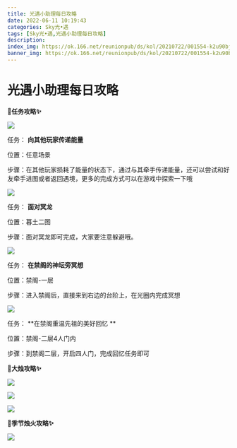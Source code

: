 ```yaml
---
title: 光遇小助理每日攻略
date: 2022-06-11 10:19:43
categories: Sky光•遇
tags: [Sky光•遇,光遇小助理每日攻略]
description: 
index_img: https://ok.166.net/reunionpub/ds/kol/20210722/001554-k2u90bj7ay.png?imageView&thumbnail=600x0&type=jpg
banner_img: https://ok.166.net/reunionpub/ds/kol/20210722/001554-k2u90bj7ay.png?imageView&thumbnail=600x0&type=jpg
---
```

# 光遇小助理每日攻略
**🎉任务攻略✨**

![](https://ok.166.net/reunionpub/ds/kol/20220610/000806-ukc0vt3f8q.png)

任务： **向其他玩家传递能量**

位置：任意场景

步骤：在其他玩家损耗了能量的状态下，通过与其牵手传递能量，还可以尝试和好友牵手进图或者返回遇境，更多的完成方式可以在游戏中探索一下哦

![](https://ok.166.net/reunionpub/ds/kol/20220610/000841-p3a6ilts12.png)

任务： **面对冥龙**

位置：暮土二图

步骤：面对冥龙即可完成，大家要注意躲避哦。

  

![](https://ok.166.net/reunionpub/ds/kol/20220611/011715-di4y2u6p3f.png)

任务： **在禁阁的神坛旁冥想**

位置：禁阁-一层

步骤：进入禁阁后，直接来到右边的台阶上，在光圈内完成冥想

![](https://ok.166.net/reunionpub/ds/kol/20220611/011954-3q9hrvdkuw.png)

任务： **在禁阁重温先祖的美好回忆  **

位置：禁阁-二层4人门内

步骤：到禁阁二层，开启四人门，完成回忆任务即可

 **🎉大烛攻略✨**

![](https://ok.166.net/reunionpub/ds/kol/20220611/010836-6c0z7qfepr.png)

![](https://ok.166.net/reunionpub/ds/kol/20220611/011046-4ys58qzj6w.png)

![](https://ok.166.net/reunionpub/ds/kol/20220611/011134-s8rs1ou6av.png)

  

 **🎉季节烛火攻略✨**

![](https://ok.166.net/reunionpub/ds/kol/20220611/011651-6m8ualzvrn.png)


